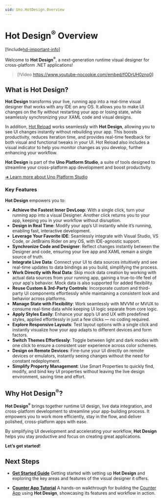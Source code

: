 ```yaml
---
uid: Uno.HotDesign.Overview
---
```


# Hot Design<sup>®</sup> Overview

[!include[hd-important-info](includes/hd-important-info.md)]

Welcome to **Hot Design<sup>®</sup>**, a next-generation runtime visual designer for cross-platform .NET applications!

> [!Video https://www.youtube-nocookie.com/embed/fODrUH0zno0]

## What is Hot Design?

**Hot Design** transforms your live, running app into a real-time visual designer that works with any IDE on any OS. It allows you to make UI changes on the fly without restarting your app or losing state, while seamlessly synchronizing your XAML code and visual designs.

In addition, [Hot Reload](xref:Uno.Features.HotReload) works seamlessly with **Hot Design**, allowing you to see UI changes instantly without rebuilding your app. This boosts productivity, reduces iteration time, and provides real-time feedback for both visual and functional tweaks in your UI. Hot Reload also includes a visual indicator to help you monitor changes as you develop, further enhancing your workflow.

**Hot Design** is part of the **Uno Platform Studio**, a suite of tools designed to streamline your cross-platform app development and boost productivity.

[➜ Learn more about Uno Platform Studio](xref:Uno.Platform.Studio.Overview)

### Key Features

**Hot Design** empowers you to:

- **Achieve the Fastest Inner DevLoop**: With a single click, turn your running app into a visual Designer. Another click returns you to your app, keeping you in your workflow without disruption.
- **Design in Real Time**: Modify your app’s UI instantly while it’s running, enabling fast, interactive development.
- **Leverage Your Favorite IDE**: Seamlessly integrate with Visual Studio, VS Code, or JetBrains Rider on any OS, with IDE-agnostic support.
- **Synchronize Code and Designer**: Reflect changes instantly between the Designer and code, ensuring your live app and XAML remain a single source of truth.
- **Integrate Live Data**: Connect your UI to data sources intuitively and see real-time updates to data bindings as you build, simplifying the process.
- **Work Directly with Real Data**: Skip mock data creation by working with actual data sources from your running app, gaining a true-to-life feel of your app's behavior. Mock data is also supported for added flexibility.
- **Reuse Custom & 3rd-Party Controls**: Incorporate custom and third-party UI components effortlessly while maintaining a consistent look and behavior across platforms.
- **Manage State with Flexibility**: Work seamlessly with MVVM or MVUX to consume real-time data while keeping UI logic separate from core logic.
- **Apply Styles Easily**: Enhance your app’s UI and UX with predefined styles, applied effortlessly in just a few clicks — no coding required.
- **Explore Responsive Layouts**: Test layout options with a single click and instantly visualize how your app adapts to different devices and form factors.
- **Switch Themes Effortlessly**: Toggle between light and dark modes with one click to ensure a consistent user experience across color schemes.
- **Design on Remote Devices**: Fine-tune your UI directly on remote devices or emulators, instantly seeing changes without the need for constant redeployment.
- **Simplify Property Management**: Use Smart Properties to quickly find, modify, and bind key UI properties without leaving the live design environment, saving time and effort.

## Why Hot Design<sup>®</sup>?

**Hot Design<sup>®</sup>** brings together runtime UI design, live data integration, and cross-platform development to streamline your app-building process. It empowers you to work more efficiently, stay in the flow, and deliver polished, cross-platform apps with ease.

By simplifying UI development and accelerating your workflow, **Hot Design** helps you stay productive and focus on creating great applications.

**Let’s get started!**

## Next Steps

- **[Get Started Guide](xref:Uno.HotDesign.GetStarted.Guide)**
  Getting started with setting up **Hot Design** and exploring the key areas and features of the visual designer it offers.

- **[Counter App Tutorial](xref:Uno.HotDesign.GetStarted.CounterTutorial)**
  A hands-on walkthrough for building the [Counter App](xref:Uno.Workshop.Counter) using **Hot Design**, showcasing its features and workflow in action.
